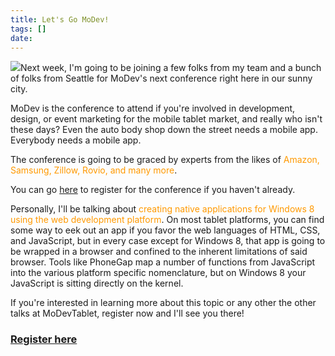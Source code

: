 ```yaml
---
title: Let's Go MoDev!
tags: []
date: 
---
```


![](http://codefoster.blob.core.windows.net/site/image/478110b482244a908b0ecc90a6e8d37f/gomodev_01_1.png)Next week, I'm going to be joining a few folks from my team and a bunch of folks from Seattle for MoDev's next conference right here in our sunny city.

MoDev is the conference to attend if you're involved in development, design, or event marketing for the mobile tablet market, and really who isn't these days? Even the auto body shop down the street needs a mobile app. Everybody needs a mobile app.

The conference is going to be graced by experts from the likes of <span style="color: rgb(255, 153, 0);">Amazon, Samsung, Zillow, Rovio, and many more</span>.

You can go [here](https://modevtablet2013.busyconf.com/bookings/new) to register for the conference if you haven't already.

Personally, I'll be talking about <span style="color: rgb(255, 153, 0);">creating native applications for Windows 8 using the web development platform</span>. On most tablet platforms, you can find some way to eek out an app if you favor the web languages of HTML, CSS, and JavaScript, but in every case except for Windows 8, that app is going to be wrapped in a browser and confined to the inherent limitations of said browser. Tools like PhoneGap map a number of functions from JavaScript into the various platform specific nomenclature, but on Windows 8 your JavaScript is sitting directly on the kernel.

If you're interested in learning more about this topic or any other the other talks at MoDevTablet, register now and I'll see you there!

### **[Register here](https://modevtablet2013.busyconf.com/bookings/new)**
